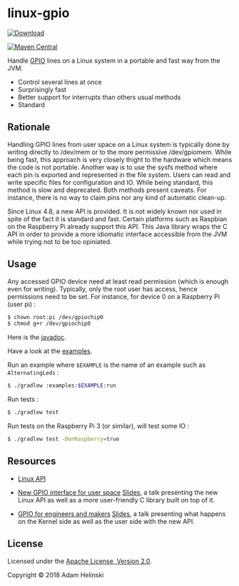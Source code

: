# linux-gpio

[
![Download](https://api.bintray.com/packages/dvlopt/maven/linux-gpio/images/download.svg)
](https://bintray.com/dvlopt/maven/linux-gpio/_latestVersion)

[![Maven
Central](https://maven-badges.herokuapp.com/maven-central/io.dvlopt/linux-gpio/badge.svg)](https://maven-badges.herokuapp.com/maven-central/io.dvlopt/linux-gpio)


Handle [GPIO](https://en.wikipedia.org/wiki/General-purpose_input/output) lines 
on a Linux system in a portable and fast way from the JVM.

- Control several lines at once
- Surprisingly fast
- Better support for interrupts than others usual methods
- Standard

## Rationale

Handling GPIO lines from user space on a Linux system is typically done by
writing directly to /dev/mem or to the more permissive /dev/gpiomem. While being
fast, this approach is very closely thight to the hardware which means the code
is not portable.  Another way is to use the sysfs method where each pin is
exported and represented in the file system. Users can read and write specific
files for configuration and IO. While being standard, this method is slow and
deprecated.  Both methods present caveats. For instance, there is no way to
claim pins nor any kind of automatic clean-up.

Since Linux 4.8, a new API is provided. It is not widely known nor used in spite
of the fact it is standard and fast. Certain platforms such as Raspbian on the
Raspberry Pi already support this API. This Java library wraps the C API in
order to provide a more idiomatic interface accessible from the JVM while trying
not to be too opiniated.

## Usage

Any accessed GPIO device need at least read permission (which is enough even
for writing). Typically, only the root user has access, hence permissions need
to be set. For instance, for device 0 on a Raspberry Pi (user pi) :

```bash
$ chown root:pi /dev/gpiochip0
$ chmod g+r /dev/gpiochip0
```

Here is the [javadoc](https://dvlopt.github.io/doc/java/linux-gpio/index.html).

Have a look at the [examples](./examples).

Run an example where `$EXAMPLE` is the name of an example such as
`AlternatingLeds` :
```bash
$ ./gradlew :examples:$EXAMPLE:run
```

Run tests :
```bash
$ ./gradlew test
```

Run tests on the Raspberry Pi 3 (or similar), will test some IO :
```bash
$ ./gradlew test -DonRaspberry=true
```

## Resources

- [Linux
API](https://github.com/torvalds/linux/blob/master/include/uapi/linux/gpio.h)

- [New GPIO interface for user
space](https://www.youtube.com/watch?v=cdTLewJCL1Y&t=2s)
[Slides](https://www.elinux.org/images/7/74/Elce2017_new_GPIO_interface.pdf), a
talk presenting the new Linux API as well as a more user-friendly C library
built on top of it.

- [GPIO for engineers and makers](https://www.youtube.com/watch?v=lQRCDl0tFiQ)
[Slides](https://elinux.org/images/9/9b/GPIO_for_Engineers_and_Makers.pdf), a
talk presenting what happens on the Kernel side as well as the user side with
the new API.

## License

Licensed under the [Apache License, Version
2.0](http://www.apache.org/licenses/LICENSE-2.0).

Copyright © 2018 Adam Helinski

